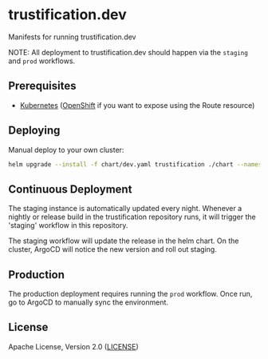 # trustification.dev

Manifests for running trustification.dev

NOTE: All deployment to trustification.dev should happen via the `staging` and `prod` workflows.

## Prerequisites

* [Kubernetes](k8s.io) ([OpenShift](openshift.com) if you want to expose using the Route resource)

## Deploying

Manual deploy to your own cluster:

```bash
helm upgrade --install -f chart/dev.yaml trustification ./chart --namespace trustification-dev
```

## Continuous Deployment

The staging instance is automatically updated every night. Whenever a nightly or release build in the trustification repository runs, it will trigger the 'staging' workflow in this repository.

The staging workflow will update the release in the helm chart. On the cluster, ArgoCD will notice the new version and roll out staging.


## Production

The production deployment requires running the `prod` workflow. Once run, go to ArgoCD to manually sync the environment.

## License

Apache License, Version 2.0 ([LICENSE](LICENSE))
